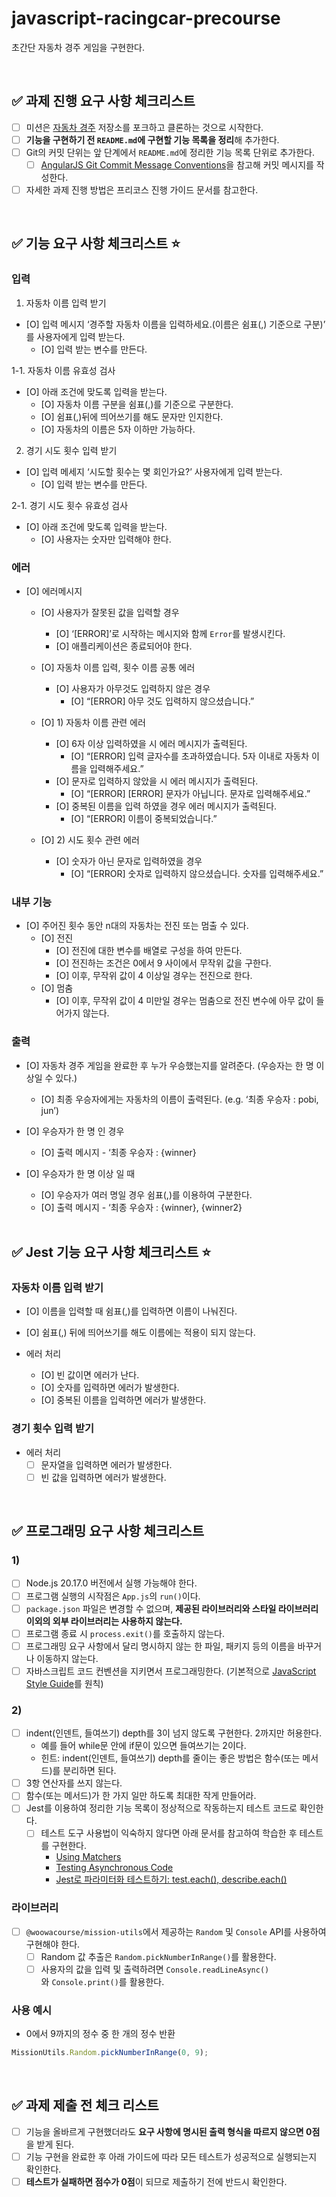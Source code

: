 # javascript-racingcar-precourse

초간단 자동차 경주 게임을 구현한다.

<br/>

## **✅ 과제 진행 요구 사항 체크리스트**

- [ ] 미션은 [자동차 경주](https://github.com/woowacourse-precourse/javascript-racingcar-7) 저장소를 포크하고 클론하는 것으로 시작한다.
- [ ] **기능을 구현하기 전 `README.md`에 구현할 기능 목록을 정리**해 추가한다.
- [ ] Git의 커밋 단위는 앞 단계에서 `README.md`에 정리한 기능 목록 단위로 추가한다.
  - [ ] [AngularJS Git Commit Message Conventions](https://gist.github.com/stephenparish/9941e89d80e2bc58a153)을 참고해 커밋 메시지를 작성한다.
- [ ] 자세한 과제 진행 방법은 프리코스 진행 가이드 문서를 참고한다.

<br/>

## **✅** 기능 요구 사항 체크리스트 ⭐️

### 입력

1. 자동차 이름 입력 받기
- [O] 입력 메시지 ‘경주할 자동차 이름을 입력하세요.(이름은 쉼표(,) 기준으로 구분)’ 를 사용자에게 입력 받는다.
  - [O] 입력 받는 변수를 만든다.

1-1. 자동차 이름 유효성 검사
- [O] 아래 조건에 맞도록 입력을 받는다.
  - [O] 자동차 이름 구분을 쉼표(,)를 기준으로 구분한다.
  - [O] 쉼표(,)뒤에 띄어쓰기를 해도 문자만 인지한다.
  - [O] 자동차의 이름은 5자 이하만 가능하다.

2. 경기 시도 횟수 입력 받기
- [O] 입력 메세지 ‘시도할 횟수는 몇 회인가요?’ 사용자에게 입력 받는다.
  - [O] 입력 받는 변수를 만든다.

2-1. 경기 시도 횟수 유효성 검사
- [O] 아래 조건에 맞도록 입력을 받는다.
  - [O] 사용자는 숫자만 입력해야 한다.

### 에러

- [O] 에러메시지
  - [O] 사용자가 잘못된 값을 입력할 경우
    - [O] ‘[ERROR]’로 시작하는 메시지와 함께 `Error`를 발생시킨다.
    - [O] 애플리케이션은 종료되어야 한다.

  - [O] 자동차 이름 입력, 횟수 이름 공통 에러
    - [O] 사용자가 아무것도 입력하지 않은 경우
      - [O] “[ERROR] 아무 것도 입력하지 않으셨습니다.”

  - [O] 1) 자동차 이름 관련 에러
    - [O] 6자 이상 입력하였을 시 에러 메시지가 출력된다.
      - [O] “[ERROR] 입력 글자수를 초과하였습니다. 5자 이내로 자동차 이름을 입력해주세요.”
    - [O] 문자로 입력하지 않았을 시 에러 메시지가 출력된다.
      - [O] “[ERROR] [ERROR] 문자가 아닙니다. 문자로 입력해주세요.”
    - [O] 중복된 이름을 입력 하였을 경우 에러 메시지가 출력된다.
      - [O] “[ERROR] 이름이 중복되었습니다.”

  - [O] 2) 시도 횟수 관련 에러
    - [O] 숫자가 아닌 문자로 입력하였을 경우
      - [O] “[ERROR] 숫자로 입력하지 않으셨습니다. 숫자를 입력해주세요.”

### 내부 기능

- [O] 주어진 횟수 동안 n대의 자동차는 전진 또는 멈출 수 있다.
  - [O] 전진
    - [O] 전진에 대한 변수를 배열로 구성을 하여 만든다.
    - [O] 전진하는 조건은 0에서 9 사이에서 무작위 값을 구한다.
    - [O] 이후, 무작위 값이 4 이상일 경우는 전진으로 한다.
  - [O] 멈춤
    - [O] 이후, 무작위 값이 4 미만일 경우는 멈춤으로 전진 변수에 아무 값이 들어가지 않는다.

### 출력

- [O] 자동차 경주 게임을 완료한 후 누가 우승했는지를 알려준다. (우승자는 한 명 이상일 수 있다.)
  - [O] 최종 우승자에게는 자동차의 이름이 출력된다. (e.g. ‘최종 우승자 : pobi, jun’)
- [O] 우승자가 한 명 인 경우
  - [O] 출력 메시지 - ‘최종 우승자 : {winner}
- [O] 우승자가 한 명 이상 일 때
  - [O] 우승자가 여러 명일 경우 쉼표(,)를 이용하여 구분한다.
  - [O] 출력 메시지 - ‘최종 우승자 : {winner}, {winner2}

  <br/>

## **✅** Jest 기능 요구 사항 체크리스트 ⭐️

### 자동차 이름 입력 받기
- [O]  이름을 입력할 때 쉼표(,)를 입력하면 이름이 나눠진다.
- [O]  쉼표(,) 뒤에 띄어쓰기를 해도 이름에는 적용이 되지 않는다.

- 에러 처리 
  - [O]  빈 값이면 에러가 난다.
  - [O]  숫자를 입력하면 에러가 발생한다.
  - [O]  중복된 이름을 입력하면 에러가 발생한다.

### 경기 횟수 입력 받기
- 에러 처리
  - [ ]  문자열을 입력하면 에러가 발생한다.
  - [ ]  빈 값을 입력하면 에러가 발생한다.

<br/>

## **✅** 프로그래밍 요구 사항 체크리스트

### **1)**

- [ ] Node.js 20.17.0 버전에서 실행 가능해야 한다.
- [ ] 프로그램 실행의 시작점은 `App.js`의 `run()`이다.
- [ ] `package.json` 파일은 변경할 수 없으며, **제공된 라이브러리와 스타일 라이브러리 이외의 외부 라이브러리는 사용하지 않는다.**
- [ ] 프로그램 종료 시 `process.exit()`를 호출하지 않는다.
- [ ] 프로그래밍 요구 사항에서 달리 명시하지 않는 한 파일, 패키지 등의 이름을 바꾸거나 이동하지 않는다.
- [ ] 자바스크립트 코드 컨벤션을 지키면서 프로그래밍한다. (기본적으로 [JavaScript Style Guide](https://github.com/woowacourse/woowacourse-docs/tree/main/styleguide/javascript)를 원칙)

### **2)**

- [ ] indent(인덴트, 들여쓰기) depth를 3이 넘지 않도록 구현한다. 2까지만 허용한다.
  - 예를 들어 while문 안에 if문이 있으면 들여쓰기는 2이다.
  - 힌트: indent(인덴트, 들여쓰기) depth를 줄이는 좋은 방법은 함수(또는 메서드)를 분리하면 된다.
- [ ] 3항 연산자를 쓰지 않는다.
- [ ] 함수(또는 메서드)가 한 가지 일만 하도록 최대한 작게 만들어라.
- [ ] Jest를 이용하여 정리한 기능 목록이 정상적으로 작동하는지 테스트 코드로 확인한다.
  - [ ] 테스트 도구 사용법이 익숙하지 않다면 아래 문서를 참고하여 학습한 후 테스트를 구현한다.
    - [Using Matchers](https://jestjs.io/docs/using-matchers)
    - [Testing Asynchronous Code](https://jestjs.io/docs/asynchronous)
    - [Jest로 파라미터화 테스트하기: test.each(), describe.each()](https://www.daleseo.com/jest-each)

### **라이브러리**

- [ ] `@woowacourse/mission-utils`에서 제공하는 `Random` 및 `Console` API를 사용하여 구현해야 한다.
  - [ ] Random 값 추출은 `Random.pickNumberInRange()`를 활용한다.
  - [ ] 사용자의 값을 입력 및 출력하려면 `Console.readLineAsync()`와 `Console.print()`를 활용한다.

### **사용 예시**

- 0에서 9까지의 정수 중 한 개의 정수 반환

```jsx
MissionUtils.Random.pickNumberInRange(0, 9);
```

<br/>

## **✅ 과제 제출 전 체크 리스트**

- [ ] 기능을 올바르게 구현했더라도 **요구 사항에 명시된 출력 형식을 따르지 않으면 0점**을 받게 된다.
- [ ] 기능 구현을 완료한 후 아래 가이드에 따라 모든 테스트가 성공적으로 실행되는지 확인한다.
- [ ] **테스트가 실패하면 점수가 0점**이 되므로 제출하기 전에 반드시 확인한다.

